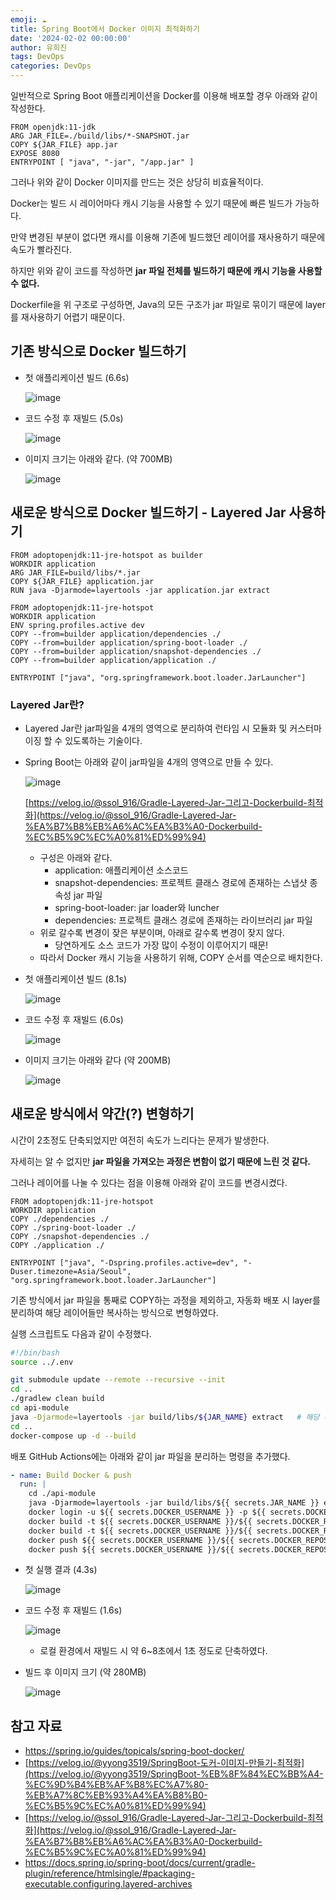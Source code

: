 ```yaml
---
emoji: ☁️
title: Spring Boot에서 Docker 이미지 최적화하기
date: '2024-02-02 00:00:00'
author: 유희진
tags: DevOps
categories: DevOps
---
```

일반적으로 Spring Boot 애플리케이션을 Docker를 이용해 배포할 경우 아래와 같이 작성한다.

```docker
FROM openjdk:11-jdk
ARG JAR_FILE=./build/libs/*-SNAPSHOT.jar
COPY ${JAR_FILE} app.jar
EXPOSE 8080
ENTRYPOINT [ "java", "-jar", "/app.jar" ]
```

그러나 위와 같이 Docker 이미지를 만드는 것은 상당히 비효율적이다.

Docker는 빌드 시 레이어마다 캐시 기능을 사용할 수 있기 때문에 빠른 빌드가 가능하다.

만약 변경된 부분이 없다면 캐시를 이용해 기존에 빌드했던 레이어를 재사용하기 때문에 속도가 빨라진다.

하지만 위와 같이 코드를 작성하면 **jar 파일 전체를 빌드하기 때문에 캐시 기능을 사용할 수 없다.**

Dockerfile을 위 구조로 구성하면, Java의 모든 구조가 jar 파일로 묶이기 때문에 layer를 재사용하기 어렵기 때문이다.

## 기존 방식으로 Docker 빌드하기

- 첫 애플리케이션 빌드 (6.6s)
    
   ![image](https://github.com/devridge-team-project/devridge-team-project.github.io/assets/96467030/13ac357c-a58e-4513-81be-13e4298731bf)

    
- 코드 수정 후 재빌드 (5.0s)
    
    ![image](https://github.com/devridge-team-project/devridge-team-project.github.io/assets/96467030/659ebd68-1a04-4405-b5f1-44e7d8c03299)

    
- 이미지 크기는 아래와 같다. (약 700MB)
    
    ![image](https://github.com/devridge-team-project/devridge-team-project.github.io/assets/96467030/438dc94e-045e-42a0-917b-03090dc0054c)


## 새로운 방식으로 Docker 빌드하기 - Layered Jar 사용하기

```docker
FROM adoptopenjdk:11-jre-hotspot as builder
WORKDIR application
ARG JAR_FILE=build/libs/*.jar
COPY ${JAR_FILE} application.jar
RUN java -Djarmode=layertools -jar application.jar extract

FROM adoptopenjdk:11-jre-hotspot
WORKDIR application
ENV spring.profiles.active dev
COPY --from=builder application/dependencies ./
COPY --from=builder application/spring-boot-loader ./
COPY --from=builder application/snapshot-dependencies ./
COPY --from=builder application/application ./

ENTRYPOINT ["java", "org.springframework.boot.loader.JarLauncher"]
```

### Layered Jar란?

- Layered Jar란 jar파일을 4개의 영역으로 분리하여 런타임 시 모듈화 및 커스터마이징 할 수 있도록하는 기술이다.
- Spring Boot는 아래와 같이 jar파일을 4개의 영역으로 만들 수 있다.
    
    ![image](https://github.com/devridge-team-project/devridge-team-project.github.io/assets/96467030/a5c3c0d4-2e0a-4fab-bbcb-e02cd8436994)

    
    [https://velog.io/@ssol_916/Gradle-Layered-Jar-그리고-Dockerbuild-최적화](https://velog.io/@ssol_916/Gradle-Layered-Jar-%EA%B7%B8%EB%A6%AC%EA%B3%A0-Dockerbuild-%EC%B5%9C%EC%A0%81%ED%99%94)
    
    - 구성은 아래와 같다.
        - application: 애플리케이션 소스코드
        - snapshot-dependencies: 프로젝트 클래스 경로에 존재하는 스냅샷 종속성 jar 파일
        - spring-boot-loader: jar loader와 luncher
        - dependencies: 프로젝트 클래스 경로에 존재하는 라이브러리 jar 파일
    - 위로 갈수록 변경이 잦은 부분이며, 아래로 갈수록 변경이 잦지 않다.
        - 당연하게도 소스 코드가 가장 많이 수정이 이루어지기 때문!
    - 따라서 Docker 캐시 기능을 사용하기 위해, COPY 순서를 역순으로 배치한다.

- 첫 애플리케이션 빌드 (8.1s)
    
    ![image](https://github.com/devridge-team-project/devridge-team-project.github.io/assets/96467030/63cc5eb1-a7da-4437-bf9c-92ee4680ba70)

    
- 코드 수정 후 재빌드 (6.0s)
    
    ![image](https://github.com/devridge-team-project/devridge-team-project.github.io/assets/96467030/157648fe-9dea-4aa1-8062-494516e810ff)

    
- 이미지 크기는 아래와 같다 (약 200MB)
    
    ![image](https://github.com/devridge-team-project/devridge-team-project.github.io/assets/96467030/33d3c034-49a6-4e3f-87b4-5b8cbfc8f118)

    

## 새로운 방식에서 약간(?) 변형하기

시간이 2초정도 단축되었지만 여전히 속도가 느리다는 문제가 발생한다.

자세히는 알 수 없지만 **jar 파일을 가져오는 과정은 변함이 없기 때문에 느린 것 같다.**

그러나 레이어를 나눌 수 있다는 점을 이용해 아래와 같이 코드를 변경시켰다.

```docker
FROM adoptopenjdk:11-jre-hotspot
WORKDIR application
COPY ./dependencies ./
COPY ./spring-boot-loader ./
COPY ./snapshot-dependencies ./
COPY ./application ./

ENTRYPOINT ["java", "-Dspring.profiles.active=dev", "-Duser.timezone=Asia/Seoul", "org.springframework.boot.loader.JarLauncher"]
```

기존 방식에서 jar 파일을 통째로 COPY하는 과정을 제외하고, 자동화 배포 시 layer를 분리하여 해당 레이어들만 복사하는 방식으로 변형하였다.

실행 스크립트도 다음과 같이 수정했다.

```bash
#!/bin/bash
source ../.env

git submodule update --remote --recursive --init
cd ..
./gradlew clean build
cd api-module
java -Djarmode=layertools -jar build/libs/${JAR_NAME} extract   # 해당 부분 추가
cd ..
docker-compose up -d --build
```

배포 GitHub Actions에는 아래와 같이 jar 파일을 분리하는 명령을 추가했다.

```yaml
- name: Build Docker & push
  run: |
    cd ./api-module
    java -Djarmode=layertools -jar build/libs/${{ secrets.JAR_NAME }} extract   # 해당 부분 추가
    docker login -u ${{ secrets.DOCKER_USERNAME }} -p ${{ secrets.DOCKER_PASSWORD }}
    docker build -t ${{ secrets.DOCKER_USERNAME }}/${{ secrets.DOCKER_REPOSITORY }}:server-dev-blue .
    docker build -t ${{ secrets.DOCKER_USERNAME }}/${{ secrets.DOCKER_REPOSITORY }}:server-dev-green .
    docker push ${{ secrets.DOCKER_USERNAME }}/${{ secrets.DOCKER_REPOSITORY }}:server-dev-blue
    docker push ${{ secrets.DOCKER_USERNAME }}/${{ secrets.DOCKER_REPOSITORY }}:server-dev-green
```

- 첫 실행 결과 (4.3s)
    
    ![image](https://github.com/devridge-team-project/devridge-team-project.github.io/assets/96467030/d8b62bb1-5fc3-4bc3-abf4-c309d4668121)

    
- 코드 수정 후 재빌드 (1.6s)
    
    ![image](https://github.com/devridge-team-project/devridge-team-project.github.io/assets/96467030/df471827-1105-4b61-9de4-464681ec27d5)

    
    - 로컬 환경에서 재빌드 시 약 6~8초에서 1초 정도로 단축하였다.
- 빌드 후 이미지 크기 (약 280MB)
    
   ![image](https://github.com/devridge-team-project/devridge-team-project.github.io/assets/96467030/9e51a585-8a5e-44aa-aec3-913487065b7c)

    

## 참고 자료

- https://spring.io/guides/topicals/spring-boot-docker/
- [https://velog.io/@yyong3519/SpringBoot-도커-이미지-만들기-최적화](https://velog.io/@yyong3519/SpringBoot-%EB%8F%84%EC%BB%A4-%EC%9D%B4%EB%AF%B8%EC%A7%80-%EB%A7%8C%EB%93%A4%EA%B8%B0-%EC%B5%9C%EC%A0%81%ED%99%94)
- [https://velog.io/@ssol_916/Gradle-Layered-Jar-그리고-Dockerbuild-최적화](https://velog.io/@ssol_916/Gradle-Layered-Jar-%EA%B7%B8%EB%A6%AC%EA%B3%A0-Dockerbuild-%EC%B5%9C%EC%A0%81%ED%99%94)
- https://docs.spring.io/spring-boot/docs/current/gradle-plugin/reference/htmlsingle/#packaging-executable.configuring.layered-archives
